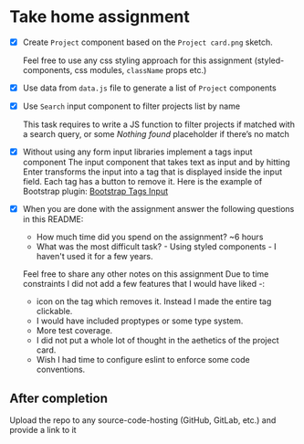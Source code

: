 # Take home assignment

- [x] Create `Project` component based on the `Project card.png` sketch.

  Feel free to use any css styling approach for this assignment (styled-components, css modules, `className` props etc.)

- [x] Use data from `data.js` file to generate a list of `Project` components

- [x] Use `Search` input component to filter projects list by name

  This task requires to write a JS function to filter projects if matched with a search query, or some *Nothing found* placeholder if there’s no match

- [x] Without using any form input libraries implement a tags input component
  The input component that takes text as input and by hitting Enter transforms the input into a tag that is displayed inside the input field. Each tag has a button to remove it.
  Here is the example of Bootstrap plugin: [Bootstrap Tags Input](https://bootstrap-tagsinput.github.io/bootstrap-tagsinput/examples/)

- [x] When you are done with the assignment answer the following questions in this README:
  - How much time did you spend on the assignment? ~6 hours
  - What was the most difficult task? - Using styled components - I haven't used it for a few years.
  
  Feel free to share any other notes on this assignment
  Due to time constraints I did not add a few features that I would have liked -:
   - icon on the tag which removes it. Instead I made the entire tag clickable.
   - I would have included proptypes or some type system.
   - More test coverage.
   - I did not put a whole lot of thought in the aethetics of the project card.
   - Wish I had time to configure eslint to enforce some code conventions.


## After completion
Upload the repo to any source-code-hosting (GitHub, GitLab, etc.) and provide a link to it
